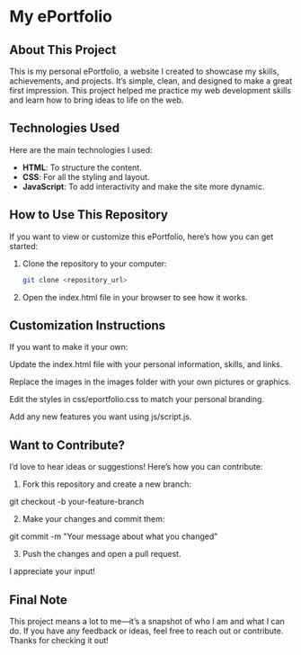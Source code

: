 # My ePortfolio

## About This Project
This is my personal ePortfolio, a website I created to showcase my skills, achievements, and projects. It’s simple, clean, and designed to make a great first impression. This project helped me practice my web development skills and learn how to bring ideas to life on the web.

## Technologies Used
Here are the main technologies I used:
- **HTML**: To structure the content.
- **CSS**: For all the styling and layout.
- **JavaScript**: To add interactivity and make the site more dynamic.

## How to Use This Repository
If you want to view or customize this ePortfolio, here’s how you can get started:  
1. Clone the repository to your computer:  
   ```bash
   git clone <repository_url>

2. Open the index.html file in your browser to see how it works.


## Customization Instructions

If you want to make it your own:

Update the index.html file with your personal information, skills, and links.

Replace the images in the images folder with your own pictures or graphics.

Edit the styles in css/eportfolio.css to match your personal branding.

Add any new features you want using js/script.js.


## Want to Contribute?

I’d love to hear ideas or suggestions! Here’s how you can contribute:

1. Fork this repository and create a new branch:

git checkout -b your-feature-branch


2. Make your changes and commit them:

git commit -m "Your message about what you changed"


3. Push the changes and open a pull request.



I appreciate your input!

## Final Note

This project means a lot to me—it’s a snapshot of who I am and what I can do. If you have any feedback or ideas, feel free to reach out or contribute. Thanks for checking it out!
